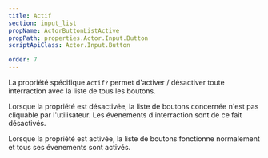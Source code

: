 ```yaml
---
title: Actif
section: input_list
propName: ActorButtonListActive
propPath: properties.Actor.Input.Button
scriptApiClass: Actor.Input.Button

order: 7
---
```

La propriété spécifique `Actif?` permet d'activer / désactiver toute interraction avec la liste de tous les boutons.


Lorsque la propriété est désactivée, la liste de boutons concernée n'est pas cliquable par l'utilisateur.
Les évenements d'interraction sont de ce fait désactivés.


Lorsque la propriété est activée, la liste de boutons fonctionne normalement et tous ses évenements sont activés.
